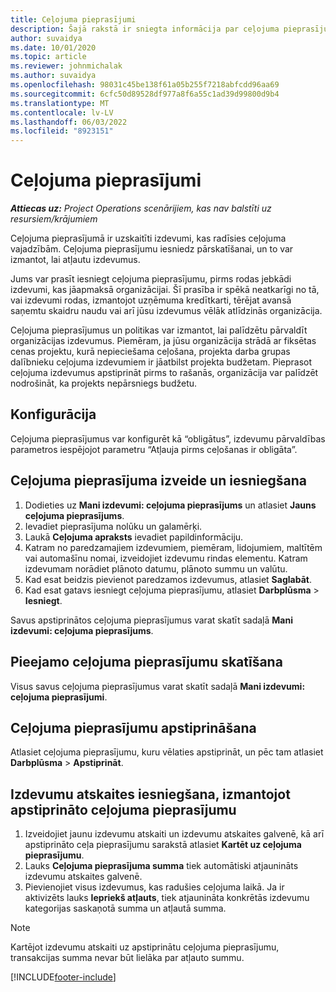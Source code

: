 ```yaml
---
title: Ceļojuma pieprasījumi
description: Šajā rakstā ir sniegta informācija par ceļojuma pieprasījumiem.
author: suvaidya
ms.date: 10/01/2020
ms.topic: article
ms.reviewer: johnmichalak
ms.author: suvaidya
ms.openlocfilehash: 98031c45be138f61a05b255f7218abfcdd96aa69
ms.sourcegitcommit: 6cfc50d89528df977a8f6a55c1ad39d99800d9b4
ms.translationtype: MT
ms.contentlocale: lv-LV
ms.lasthandoff: 06/03/2022
ms.locfileid: "8923151"
---
```

# <a name="travel-requisitions"></a>Ceļojuma pieprasījumi

_**Attiecas uz:** Project Operations scenārijiem, kas nav balstīti uz resursiem/krājumiem_

Ceļojuma pieprasījumā ir uzskaitīti izdevumi, kas radīsies ceļojuma vajadzībām. Ceļojuma pieprasījumu iesniedz pārskatīšanai, un to var izmantot, lai atļautu izdevumus.

Jums var prasīt iesniegt ceļojuma pieprasījumu, pirms rodas jebkādi izdevumi, kas jāapmaksā organizācijai. Šī prasība ir spēkā neatkarīgi no tā, vai izdevumi rodas, izmantojot uzņēmuma kredītkarti, tērējat avansā saņemtu skaidru naudu vai arī jūsu izdevumus vēlāk atlīdzinās organizācija.

Ceļojuma pieprasījumus un politikas var izmantot, lai palīdzētu pārvaldīt organizācijas izdevumus. Piemēram, ja jūsu organizācija strādā ar fiksētas cenas projektu, kurā nepieciešama ceļošana, projekta darba grupas dalībnieku ceļojuma izdevumiem ir jāatbilst projekta budžetam. Pieprasot ceļojuma izdevumus apstiprināt pirms to rašanās, organizācija var palīdzēt nodrošināt, ka projekts nepārsniegs budžetu.

## <a name="configuration"></a>Konfigurācija 

Ceļojuma pieprasījumus var konfigurēt kā “obligātus”, izdevumu pārvaldības parametros iespējojot parametru “Atļauja pirms ceļošanas ir obligāta”. 

## <a name="create-and-submit-a-travel-requisition"></a>Ceļojuma pieprasījuma izveide un iesniegšana

1. Dodieties uz **Mani izdevumi: ceļojuma pieprasījums** un atlasiet **Jauns ceļojuma pieprasījums**.
2. Ievadiet pieprasījuma nolūku un galamērķi.
3. Laukā **Ceļojuma apraksts** ievadiet papildinformāciju. 
4. Katram no paredzamajiem izdevumiem, piemēram, lidojumiem, maltītēm vai automašīnu nomai, izveidojiet izdevumu rindas elementu. Katram izdevumam norādiet plānoto datumu, plānoto summu un valūtu. 
5. Kad esat beidzis pievienot paredzamos izdevumus, atlasiet **Saglabāt**.
6. Kad esat gatavs iesniegt ceļojuma pieprasījumu, atlasiet **Darbplūsma** > **Iesniegt**.

Savus apstiprinātos ceļojuma pieprasījumus varat skatīt sadaļā **Mani izdevumi: ceļojuma pieprasījums**. 

## <a name="view-available-travel-requisitions"></a>Pieejamo ceļojuma pieprasījumu skatīšana

Visus savus ceļojuma pieprasījumus varat skatīt sadaļā **Mani izdevumi: ceļojuma pieprasījumi**.

## <a name="approve-travel-requisitions"></a>Ceļojuma pieprasījumu apstiprināšana

Atlasiet ceļojuma pieprasījumu, kuru vēlaties apstiprināt, un pēc tam atlasiet **Darbplūsma** > **Apstiprināt**.  

## <a name="submit-an-expense-report-using-your-approved-travel-requisition"></a>Izdevumu atskaites iesniegšana, izmantojot apstiprināto ceļojuma pieprasījumu

1. Izveidojiet jaunu izdevumu atskaiti un izdevumu atskaites galvenē, kā arī apstiprināto ceļa pieprasījumu sarakstā atlasiet **Kartēt uz ceļojuma pieprasījumu**.
2. Lauks **Ceļojuma pieprasījuma summa** tiek automātiski atjaunināts izdevumu atskaites galvenē.
3. Pievienojiet visus izdevumus, kas radušies ceļojuma laikā. Ja ir aktivizēts lauks **Iepriekš atļauts**, tiek atjaunināta konkrētās izdevumu kategorijas saskaņotā summa un atļautā summa.

> [!NOTE]
> Kartējot izdevumu atskaiti uz apstiprinātu ceļojuma pieprasījumu, transakcijas summa nevar būt lielāka par atļauto summu. 


[!INCLUDE[footer-include](../includes/footer-banner.md)]